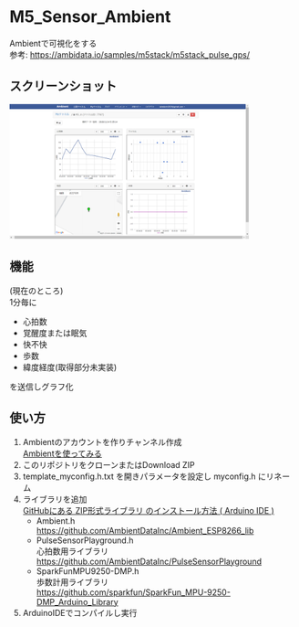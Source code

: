# M5_Sensor_Ambient   
Ambientで可視化をする   
参考: https://ambidata.io/samples/m5stack/m5stack_pulse_gps/   
   
## スクリーンショット
<img src="https://github.com/tanopanta/image/blob/master/kenkyu/amb.png" width="420px">
   
## 機能   
(現在のところ)   
1分毎に
- 心拍数
- 覚醒度または眠気
- 快不快
- 歩数
- 緯度経度(取得部分未実装)   

を送信しグラフ化
## 使い方   
1. Ambientのアカウントを作りチャンネル作成   
[Ambientを使ってみる](https://ambidata.io/docs/gettingstarted/)   
1. このリポジトリをクローンまたはDownload ZIP   
1. template_myconfig.h.txt を開きパラメータを設定し myconfig.h にリネーム   
1. ライブラリを追加   
[GitHubにある ZIP形式ライブラリ のインストール方法 ( Arduino IDE )](https://www.mgo-tec.com/arduino-ide-lib-zip-install)
    - Ambient.h   
    https://github.com/AmbientDataInc/Ambient_ESP8266_lib
    - PulseSensorPlayground.h   
    心拍数用ライブラリ
    https://github.com/AmbientDataInc/PulseSensorPlayground  
    - SparkFunMPU9250-DMP.h   
    歩数計用ライブラリ   
    https://github.com/sparkfun/SparkFun_MPU-9250-DMP_Arduino_Library   
1. ArduinoIDEでコンパイルし実行   